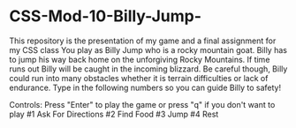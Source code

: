 # CSS-Mod-10-Billy-Jump-
This repository is the presentation of my game and a final assignment for my CSS class
You play as Billy Jump who is a rocky mountain goat. Billy has to jump his way back home on the unforgiving Rocky Mountains. If time runs out Billy will be caught in the incoming blizzard. Be careful though, Billy could run into many obstacles whether it is terrain difficulties or lack of endurance.
Type in the following numbers so you can guide Billy to safety!

Controls:
Press "Enter" to play the game or press "q" if you don't want to play
#1 Ask For Directions
#2 Find Food
#3 Jump
#4 Rest


